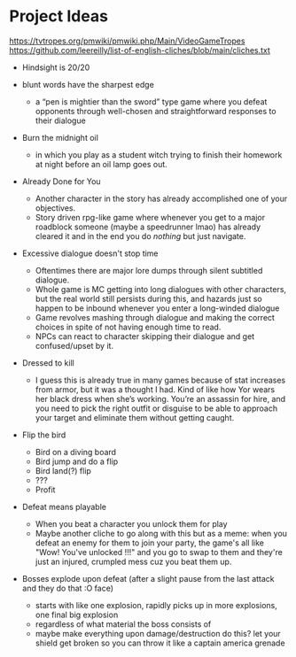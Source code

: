 # Project Ideas

https://tvtropes.org/pmwiki/pmwiki.php/Main/VideoGameTropes
https://github.com/leereilly/list-of-english-cliches/blob/main/cliches.txt

- Hindsight is 20/20
- blunt words have the sharpest edge
    - a “pen is mightier than the sword” type game where you defeat opponents through well-chosen and straightforward responses to their dialogue
- Burn the midnight oil
    - in which you play as a student witch trying to finish their homework at night before an oil lamp goes out.
- Already Done for You
    - Another character in the story has already accomplished one of your objectives. 
    - Story driven rpg-like game where whenever you get to a major roadblock someone (maybe a speedrunner lmao) has already cleared it and in the end you do *nothing* but just navigate.
- Excessive dialogue doesn't stop time
    - Oftentimes there are major lore dumps through silent subtitled dialogue.
    - Whole game is MC getting into long dialogues with other characters, but the real world still persists during this, and hazards just so happen to be inbound whenever you enter a long-winded dialogue
    - Game revolves mashing through dialogue and making the correct choices in spite of not having enough time to read.
    - NPCs can react to character skipping their dialogue and get confused/upset by it.
- Dressed to kill
    - I guess this is already true in many games because of stat increases from armor, but it was a thought I had.  Kind of like how Yor wears her black dress when she’s working.  You’re an assassin for hire, and you need to pick the right outfit or disguise to be able to approach your target and eliminate them without getting caught.
- Flip the bird
    - Bird on a diving board
    - Bird jump and do a flip
    - Bird land(?) flip
    - ???
    - Profit
- Defeat means playable
    - When you beat a character you unlock them for play
    - Maybe another cliche to go along with this but as a meme: when you defeat an enemy for them to join your party, the game's all like "Wow! You've unlocked <x>!!!" and you go to swap to them and they're just an injured, crumpled mess cuz you beat them up.

- Bosses explode upon defeat (after a slight pause from the last attack and they do that :O face)
    - starts with like one explosion, rapidly picks up in more explosions, one final big explosion
    - regardless of what material the boss consists of
    - maybe make everything upon damage/destruction do this? let your shield get broken so you can throw it like a captain america grenade




